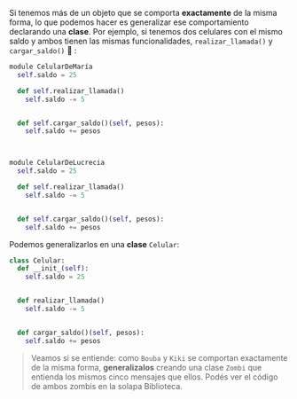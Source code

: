 Si tenemos más de un objeto que se comporta **exactamente** de la misma forma, lo que podemos hacer es generalizar ese comportamiento declarando una **clase**. Por ejemplo, si tenemos dos celulares con el mismo saldo y ambos tienen las mismas funcionalidades, `realizar_llamada()` y `cargar_saldo()` :iphone: :

```python
module CelularDeMaría
  self.saldo = 25

  def self.realizar_llamada()
    self.saldo -= 5


  def self.cargar_saldo()(self, pesos):
    self.saldo += pesos



module CelularDeLucrecia
  self.saldo = 25

  def self.realizar_llamada()
    self.saldo -= 5


  def self.cargar_saldo()(self, pesos):
    self.saldo += pesos


```

Podemos generalizarlos en una **clase** `Celular`:

```python
class Celular:
  def __init_(self):
    self.saldo = 25


  def realizar_llamada()
    self.saldo -= 5


  def cargar_saldo()(self, pesos):
    self.saldo += pesos


```

> Veamos si se entiende: como `Bouba` y `Kiki` se comportan exactamente de la misma forma, **generalizalos** creando una clase `Zombi` que entienda los mismos cinco mensajes que ellos. Podés ver el código de ambos zombis en la solapa Biblioteca.
